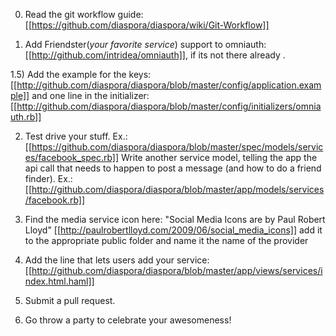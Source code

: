 0) Read the git workflow guide: [[https://github.com/diaspora/diaspora/wiki/Git-Workflow]]

1) Add Friendster(*your favorite service*) support to omniauth: [[http://github.com/intridea/omniauth]], if its not there already . 

1.5) Add the example for the keys: [[http://github.com/diaspora/diaspora/blob/master/config/application.example]]
and one line in the initializer:
[[http://github.com/diaspora/diaspora/blob/master/config/initializers/omniauth.rb]]

2) Test drive your stuff. Ex.: [[https://github.com/diaspora/diaspora/blob/master/spec/models/services/facebook_spec.rb]] 
Write another service model, telling the app the api call that needs to happen to post a message (and how to do a friend finder). Ex.: [[http://github.com/diaspora/diaspora/blob/master/app/models/services/facebook.rb]]

3) Find the media service icon here: "Social Media Icons are by Paul Robert Lloyd" [[http://paulrobertlloyd.com/2009/06/social_media_icons]]
add it to the appropriate public folder and name it the name of the provider

4) Add the line that lets users add your service: [[http://github.com/diaspora/diaspora/blob/master/app/views/services/index.html.haml]]

5) Submit a pull request.

6) Go throw a party to celebrate your awesomeness!
